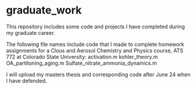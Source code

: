# graduate_work
This repository includes some code and projects I have completed during my graduate career.

The following file names include code that I made to complete homework assignments for a Clous and Aerosol Chemistry and Physics course, ATS 772 at Colorado State University:
    activation.m
    kohler_theory.m
    OA_partitoning_aging.m
    Sulfate_nitrate_ammonia_dynamics.m



I will upload my masters thesis and corresponding code after June 24 when I have defended.
